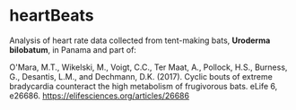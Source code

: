 # heartBeats

Analysis of heart rate data collected from tent-making bats, **Uroderma bilobatum**, in Panama and part of: 

O'Mara, M.T., Wikelski, M., Voigt, C.C., Ter Maat, A., Pollock, H.S., Burness, G., Desantis, L.M., and Dechmann, D.K. (2017). Cyclic bouts of extreme bradycardia counteract the high metabolism of frugivorous bats. eLife 6, e26686. https://elifesciences.org/articles/26686
